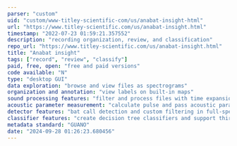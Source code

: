 ```yaml
---
parser: "custom"
uid: "custom/www-titley-scientific-com/us/anabat-insight-html"
url: "https://www.titley-scientific.com/us/anabat-insight.html"
timestamp: "2022-07-23 01:59:21.357552"
description: "recording organization, review, and classification"
repo_url: "https://www.titley-scientific.com/us/anabat-insight.html"
title: "Anabat insight"
tags: ["record", "review", "classify"]
paid, free, open: "free and paid versions"
code available: "N"
type: "desktop GUI"
data exploration: "browse and view files as spectrograms"
organization and annotation: "view labels on built-in maps"
sound processing features: "filter and process files with time expansion, pitch shift, etc."
acoustic parameter measurement: "calculate pulse and pass acoustic parameters, e.g. max frequency"
detector features: "bat call detection and custom filtering in full-spectrum and zero-crossing recordings"
classifier features: "create decision tree classifiers and support third-party ID algorithms"
metadata standard: "GUANO"
date: "2024-09-28 01:26:23.680456"
---
```

